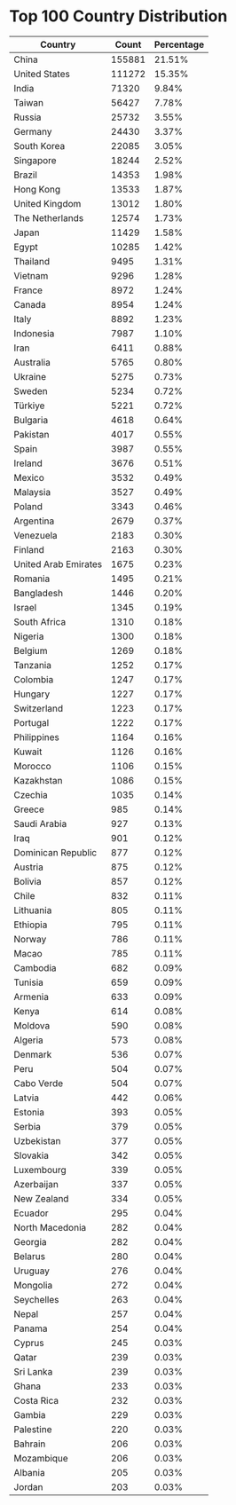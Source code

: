 # Top 100 Country Distribution
| Country | Count | Percentage |
|----|----|----|
| China | 155881 | 21.51% |
| United States | 111272 | 15.35% |
| India | 71320 | 9.84% |
| Taiwan | 56427 | 7.78% |
| Russia | 25732 | 3.55% |
| Germany | 24430 | 3.37% |
| South Korea | 22085 | 3.05% |
| Singapore | 18244 | 2.52% |
| Brazil | 14353 | 1.98% |
| Hong Kong | 13533 | 1.87% |
| United Kingdom | 13012 | 1.80% |
| The Netherlands | 12574 | 1.73% |
| Japan | 11429 | 1.58% |
| Egypt | 10285 | 1.42% |
| Thailand | 9495 | 1.31% |
| Vietnam | 9296 | 1.28% |
| France | 8972 | 1.24% |
| Canada | 8954 | 1.24% |
| Italy | 8892 | 1.23% |
| Indonesia | 7987 | 1.10% |
| Iran | 6411 | 0.88% |
| Australia | 5765 | 0.80% |
| Ukraine | 5275 | 0.73% |
| Sweden | 5234 | 0.72% |
| Türkiye | 5221 | 0.72% |
| Bulgaria | 4618 | 0.64% |
| Pakistan | 4017 | 0.55% |
| Spain | 3987 | 0.55% |
| Ireland | 3676 | 0.51% |
| Mexico | 3532 | 0.49% |
| Malaysia | 3527 | 0.49% |
| Poland | 3343 | 0.46% |
| Argentina | 2679 | 0.37% |
| Venezuela | 2183 | 0.30% |
| Finland | 2163 | 0.30% |
| United Arab Emirates | 1675 | 0.23% |
| Romania | 1495 | 0.21% |
| Bangladesh | 1446 | 0.20% |
| Israel | 1345 | 0.19% |
| South Africa | 1310 | 0.18% |
| Nigeria | 1300 | 0.18% |
| Belgium | 1269 | 0.18% |
| Tanzania | 1252 | 0.17% |
| Colombia | 1247 | 0.17% |
| Hungary | 1227 | 0.17% |
| Switzerland | 1223 | 0.17% |
| Portugal | 1222 | 0.17% |
| Philippines | 1164 | 0.16% |
| Kuwait | 1126 | 0.16% |
| Morocco | 1106 | 0.15% |
| Kazakhstan | 1086 | 0.15% |
| Czechia | 1035 | 0.14% |
| Greece | 985 | 0.14% |
| Saudi Arabia | 927 | 0.13% |
| Iraq | 901 | 0.12% |
| Dominican Republic | 877 | 0.12% |
| Austria | 875 | 0.12% |
| Bolivia | 857 | 0.12% |
| Chile | 832 | 0.11% |
| Lithuania | 805 | 0.11% |
| Ethiopia | 795 | 0.11% |
| Norway | 786 | 0.11% |
| Macao | 785 | 0.11% |
| Cambodia | 682 | 0.09% |
| Tunisia | 659 | 0.09% |
| Armenia | 633 | 0.09% |
| Kenya | 614 | 0.08% |
| Moldova | 590 | 0.08% |
| Algeria | 573 | 0.08% |
| Denmark | 536 | 0.07% |
| Peru | 504 | 0.07% |
| Cabo Verde | 504 | 0.07% |
| Latvia | 442 | 0.06% |
| Estonia | 393 | 0.05% |
| Serbia | 379 | 0.05% |
| Uzbekistan | 377 | 0.05% |
| Slovakia | 342 | 0.05% |
| Luxembourg | 339 | 0.05% |
| Azerbaijan | 337 | 0.05% |
| New Zealand | 334 | 0.05% |
| Ecuador | 295 | 0.04% |
| North Macedonia | 282 | 0.04% |
| Georgia | 282 | 0.04% |
| Belarus | 280 | 0.04% |
| Uruguay | 276 | 0.04% |
| Mongolia | 272 | 0.04% |
| Seychelles | 263 | 0.04% |
| Nepal | 257 | 0.04% |
| Panama | 254 | 0.04% |
| Cyprus | 245 | 0.03% |
| Qatar | 239 | 0.03% |
| Sri Lanka | 239 | 0.03% |
| Ghana | 233 | 0.03% |
| Costa Rica | 232 | 0.03% |
| Gambia | 229 | 0.03% |
| Palestine | 220 | 0.03% |
| Bahrain | 206 | 0.03% |
| Mozambique | 206 | 0.03% |
| Albania | 205 | 0.03% |
| Jordan | 203 | 0.03% |
